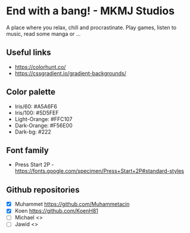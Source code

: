# End with a bang! - MKMJ Studios

A place where you relax, chill and procrastinate. Play games, listen to music, read some manga or ...

## Useful links

- <https://colorhunt.co/>
- <https://cssgradient.io/gradient-backgrounds/>

## Color palette

- Iris/60: #A5A6F6
- Iris/100: #5D5FEF
- Light-Orange: #FFC107
- Dark-Orange: #F56E00
- Dark-bg: #222

## Font family

- Press Start 2P - <https://fonts.google.com/specimen/Press+Start+2P#standard-styles>

## Github repositories

- [x] Muhammet <https://github.com/Muhammetacin>
- [x] Koen <https://github.com/KoenH81>
- [ ] Michael <>
- [ ] Jawid <>
